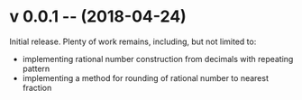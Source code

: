 # v 0.0.1 -- (2018-04-24)
Initial release. Plenty of work remains, including, but not limited to:
* implementing rational number construction from decimals with repeating
pattern
* implementing a method for rounding of rational number to nearest fraction
